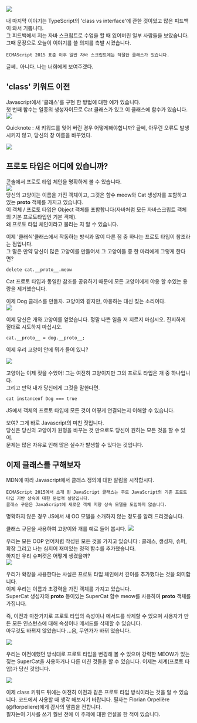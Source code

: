 ![](https://miro.medium.com/max/700/1*VZp0rSpP-oRiEzcqIoo69w.png)  

내 마지막 이야기는 TypeScript의 'class vs interface'에 관한 것이었고 많은 피드백이 와서 기쁩니다.  
그 피드백에서 저는 자바 스크립트로 수업을 할 때 잃어버린 일부 사람들을 보았습니다.  
그때 문장으로 오늘이 이야기를 쓸 의지를 촉발 시켰습니다.  

````
ECMAScript 2015 표준 이후 일반 자바 스크립트에는 적절한 클래스가 있습니다.
````
글쎄.. 아니다. 나는 너희에게 보여주겠다.

## 'class' 키워드 이전
Javascript에서 '클래스'를 구현 한 방법에 대한 예가 있습니다.  
첫 번째 함수는 일종의 생성자이므로 Cat 클래스가 있고 이 클래스에 함수가 있습니다.  
![](https://miro.medium.com/max/700/1*y4PkgnYJmLPur2MVzIJZ4A.jpeg)  

Quicknote : 새 키워드를 잊어 버린 경우 어떻게해야합니까? 글쎄, 아무런 오류도 발생시키지 않고, 당신의 창 이름을 바꾸었다.  

![](https://miro.medium.com/max/629/1*gdfxdrn_ErN5dfyYpQx77g.jpeg)
 
## 프로토 타입은 어디에 있습니까?  
콘솔에서 프로토 타입 체인을 명확하게 볼 수 있습니다.  
![](https://miro.medium.com/max/651/1*PYBw1HG7zT_vQAF6-JohxQ.jpeg)  
당신의 고양이는 이름을 가진 객체이고, 그것은 함수 meow와 Cat 생성자를 포함하고있는 __proto__ 객체를 가지고 있습니다.  
이 객체 / 프로토 타입은 Object 객체를 포함합니다(자바처럼 모든 자바스크립트 객체의 기본 프로토타입인 기본 객체).  
왜 프로토 타입 체인이라고 불리는 지 알 수 있습니다.  

이제 '클래식'클래스에서 작동하는 방식과 많이 다른 점 중 하나는 프로토 타입이 참조라는 점입니다.  
그 말은 만약 당신이 많은 고양이를 만들어서 그 고양이들 중 한 마리에게 그렇게 한다면?

````
delete cat.__proto__.meow
````
Cat 프로토 타입과 동일한 참조를 공유하기 때문에 모든 고양이에게 야옹 할 수있는 용량을 제거했습니다.  

이제 Dog 클래스를 만들자. 고양이와 같지만, 야옹하는 대신 짖는 소리이다.  
![](https://miro.medium.com/max/700/1*5YeNxOZEpc8qF7wgqyUBjg.jpeg)  

이제 당신은 개와 고양이를 얻었습니다. 정말 나쁜 일을 저 지르지 마십시오. 진지하게 절대로 시도하지 마십시오.
````
cat.__proto__ = dog.__proto__;
````
이제 우리 고양이 안에 뭐가 들어 있니?  

![](https://miro.medium.com/max/634/1*f-priWwshYd0cRowUl_tRQ.jpeg)  

고양이는 이제 짖을 수있어! 그는 여전히 고양이지만 그의 프로토 타입은 개 중 하나입니다.  
그리고 만약 내가 당신에게 그것을 말한다면.  
````
cat instanceof Dog === true
````
JS에서 객체의 프로토 타입에 모든 것이 어떻게 연결되는지 이해할 수 있습니다.  

보여? 그게 바로 Javascript의 미친 짓입니다.  
당신은 당신의 고양이가 원형을 바꾸는 것 만으로도 당신이 원하는 모든 것을 할 수 있어.  
문제는 많은 자유로 인해 많은 실수가 발생할 수 있다는 것입니다.  

## 이제 클래스를 구해보자
MDN에 따라 Javascript에서 클래스 정의에 대한 알림을 시작합시다.  

````
ECMAScript 2015에서 소개 된 JavaScript 클래스는 주로 JavaScript의 기존 프로토 타입 기반 상속에 대한 문법적 설탕입니다.  
클래스 구문은 JavaScript에 새로운 객체 지향 상속 모델을 도입하지 않습니다.
```` 

명확하지 않은 경우 JS에서 새 OO 모델을 소개하지 않는 정도를 알려 드리겠습니다.  


클래스 구문을 사용하여 고양이와 개를 예로 들어 봅시다.
![](https://miro.medium.com/max/700/1*9ropehPTGw99dAUNXYFnUQ.jpeg)

우리는 모든 OOP 언어처럼 작성된 모든 것을 가지고 있습니다 : 클래스, 생성자, 슈퍼, 확장 그리고 나는 심지어 재미있는 정적 함수를 추가했습니다.  
하지만 우리 슈퍼캣은 어떻게 생겼을까?  
![](https://miro.medium.com/max/700/1*ADWWzjPuNvoHQlmpMlnIrQ.jpeg)

우리가 확장을 사용한다는 사실은 프로토 타입 체인에서 깊이를 추가했다는 것을 의미합니다.  
이제 우리는 이름과 초강력을 가진 객체를 가지고 있습니다.  
SuperCat 생성자와 __proto__ 등이있는 SuperCat 함수 meow를 사용하여 __proto__ 객체를 가집니다.

즉, 이전과 마찬가지로 프로토 타입의 속성이나 메서드를 삭제할 수 있으며 사용자가 만든 모든 인스턴스에 대해 속성이나 메서드를 삭제할 수 있습니다.  
아무것도 바뀌지 않았습니다 ...음, 무언가가 바뀌 었습니다.  

![](https://miro.medium.com/max/700/1*PPguR4GvnI61LVgRSNeMow.jpeg)  

우리는 이전에했던 방식대로 프로토 타입을 변경해 볼 수 있으며 강력한 MEOW가 있는 짖는 SuperCat을 사용하거나 다른 미친 것들을 할 수 있습니다.    이제는 세계(프로토 타입)가 당신 것입니다.  

![](https://miro.medium.com/max/437/1*JKcskLCNKImaLWUcLGPSMw.jpeg)

이제 class 키워드 뒤에는 여전히 이전과 같은 프로토 타입 방식이라는 것을 알 수 있습니다. 코드에서 사용할 때 생각 해보시기 바랍니다.
필자는 Florian Orpelière (@florpeliere)에게 감사의 말씀을 전합니다.  
필자는이 기사를 쓰기 훨씬 전에 이 주제에 대한 연설을 한 적이 있습니다.
